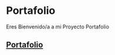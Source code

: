 # Portafolio 
Eres Bienvenido/a a mi Proyecto Portafolio 
## [Portafolio](https://marceloboyano.github.io/portafolio/)